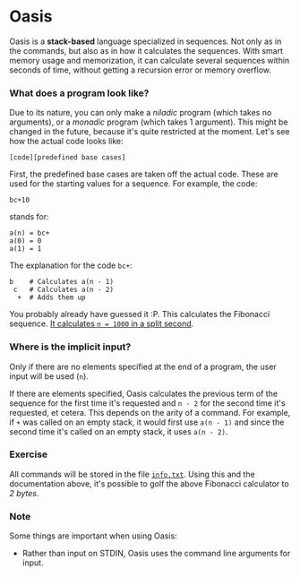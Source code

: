 # Oasis

Oasis is a **stack-based** language specialized in sequences. Not only as in the commands, but also as in how it calculates the sequences. With smart memory usage and memorization, it can calculate several sequences within seconds of time, without getting a recursion error or memory overflow.

### What does a program look like?

Due to its nature, you can only make a _niladic_ program (which takes no arguments), or a _monadic_ program (which takes 1 argument). This might be changed in the future, because it's quite restricted at the moment. Let's see how the actual code looks like:

    [code][predefined base cases]

First, the predefined base cases are taken off the actual code. These are used for the starting values for a sequence. For example, the code:

    bc+10

stands for:

    a(n) = bc+
    a(0) = 0
    a(1) = 1

The explanation for the code `bc+`:

    b    # Calculates a(n - 1)
     c   # Calculates a(n - 2)
      +  # Adds them up

You probably already have guessed it :P. This calculates the Fibonacci sequence. [It calculates `n = 1000` in a split second](https://oasis.tryitonline.net/#code=YmMrMTA&input=&args=MTAwMA+LXQ).

### Where is the implicit input?

Only if there are no elements specified at the end of a program, the user input will be used (`n`).

If there are elements specified, Oasis calculates the previous term of the sequence for the first time it's requested and `n - 2` for the second time it's requested, et cetera. This depends on the arity of a command. For example, if `+` was called on an empty stack, it would first use `a(n - 1)` and since the second time it's called on an empty stack, it uses `a(n - 2)`.

### Exercise

All commands will be stored in the file [`info.txt`](https://github.com/Adriandmen/Oasis/blob/master/info.txt). Using this and the documentation above, it's possible to golf the above Fibonacci calculator to _2 bytes_. 

### Note

Some things are important when using Oasis:

 - Rather than input on STDIN, Oasis uses the command line arguments for input.
